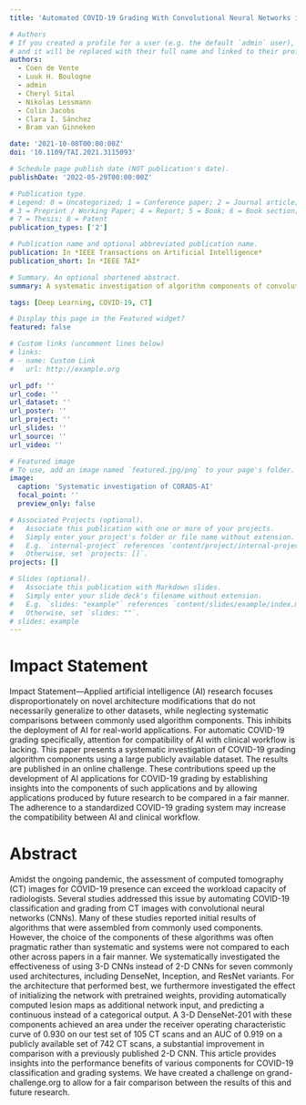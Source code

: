```yaml
---
title: 'Automated COVID-19 Grading With Convolutional Neural Networks in Computed Tomography Scans: A Systematic Comparison'

# Authors
# If you created a profile for a user (e.g. the default `admin` user), write the username (folder name) here
# and it will be replaced with their full name and linked to their profile.
authors:
  - Coen de Vente
  - Luuk H. Boulogne
  - admin
  - Cheryl Sital
  - Nikolas Lessmann
  - Colin Jacobs
  - Clara I. Sánchez
  - Bram van Ginneken

date: '2021-10-08T00:00:00Z'
doi: '10.1109/TAI.2021.3115093'

# Schedule page publish date (NOT publication's date).
publishDate: '2022-05-29T00:00:00Z'

# Publication type.
# Legend: 0 = Uncategorized; 1 = Conference paper; 2 = Journal article;
# 3 = Preprint / Working Paper; 4 = Report; 5 = Book; 6 = Book section;
# 7 = Thesis; 8 = Patent
publication_types: ['2']

# Publication name and optional abbreviated publication name.
publication: In *IEEE Transactions on Artificial Intelligence*
publication_short: In *IEEE TAI*

# Summary. An optional shortened abstract.
summary: A systematic investigation of algorithm components of convolutional neural networks for grading chest CT scans of patients suspected with COVID-19

tags: [Deep Learning, COVID-19, CT]

# Display this page in the Featured widget?
featured: false

# Custom links (uncomment lines below)
# links:
# - name: Custom Link
#   url: http://example.org

url_pdf: ''
url_code: ''
url_dataset: ''
url_poster: ''
url_project: ''
url_slides: ''
url_source: ''
url_video: ''

# Featured image
# To use, add an image named `featured.jpg/png` to your page's folder.
image:
  caption: 'Systematic investigation of CORADS-AI'
  focal_point: ''
  preview_only: false

# Associated Projects (optional).
#   Associate this publication with one or more of your projects.
#   Simply enter your project's folder or file name without extension.
#   E.g. `internal-project` references `content/project/internal-project/index.md`.
#   Otherwise, set `projects: []`.
projects: []

# Slides (optional).
#   Associate this publication with Markdown slides.
#   Simply enter your slide deck's filename without extension.
#   E.g. `slides: "example"` references `content/slides/example/index.md`.
#   Otherwise, set `slides: ""`.
# slides: example
---
```


# Impact Statement
Impact Statement—Applied artificial intelligence (AI) research focuses disproportionately on novel architecture modifications that do not necessarily generalize to other datasets, while neglecting systematic comparisons between commonly used algorithm components. This inhibits the deployment of AI for real-world applications. For automatic COVID-19 grading specifically, attention for compatibility of AI with clinical workflow is lacking. This paper presents a systematic investigation of COVID-19 grading algorithm components using a large publicly available dataset. The results are published in an online challenge. These contributions speed up the development of AI applications for COVID-19 grading by establishing insights into the components of such applications and by allowing applications produced by future research to be compared in a fair manner. The adherence to a standardized COVID-19 grading system may increase the compatibility between AI and clinical workflow.

# Abstract
Amidst the ongoing pandemic, the assessment of computed tomography (CT) images for COVID-19 presence can exceed the workload capacity of radiologists. Several studies addressed this issue by automating COVID-19 classification and grading from CT images with convolutional neural networks (CNNs). Many of these studies reported initial results of algorithms that were assembled from commonly used components. However, the choice of the components of these algorithms was often pragmatic rather than systematic and systems were not compared to each other across papers in a fair manner. We systematically investigated the effectiveness of using 3-D CNNs instead of 2-D CNNs for seven commonly used architectures, including DenseNet, Inception, and ResNet variants. For the architecture that performed best, we furthermore investigated the effect of initializing the network with pretrained weights, providing automatically computed lesion maps as additional network input, and predicting a continuous instead of a categorical output. A 3-D DenseNet-201 with these components achieved an area under the receiver operating characteristic curve of 0.930 on our test set of 105 CT scans and an AUC of 0.919 on a publicly available set of 742 CT scans, a substantial improvement in comparison with a previously published 2-D CNN. This article provides insights into the performance benefits of various components for COVID-19 classification and grading systems. We have created a challenge on grand-challenge.org to allow for a fair comparison between the results of this and future research.
